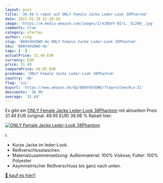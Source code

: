 ```yaml
---
layout: post
title: '36.96 % rabat auf ONLY Female Jacke Leder-Look 38Phantom'
date: 2021-01-28 22:28:10
image: 'https://m.media-amazon.com/images/I/41BbVY-BIrL._SL200_.jpg'
comments: true
category: ofertas
author: ring
slug: 'B00V4UVDWO-de ONLY Female Jacke Leder-Look 38Phantom'
sku: 'B00V4UVDWO-de'
tags: [  ]
actualPrice: 31.49 EUR
currency: EUR
price: 31.49
comparePrice: 49.95 EUR
prodname: 'ONLY Female Jacke Leder-Look 38Phantom'
country: 'de'
flag: '🇩🇪'
buyurl: 'https://www.amazon.de/dp/B00V4UVDWO/?tag=tolees0ca-21'
descuento: '36.96'
average: '31.49'
---
```


Es gibt ein [ONLY Female Jacke Leder-Look 38Phantom](https://www.amazon.de/dp/B00V4UVDWO/?tag=tolees0ca-21) mit aktuellem Preis 31.49 EUR (original: 49.95 EUR) 36.96 % Rabatt hier:

[![ONLY Female Jacke Leder-Look 38Phantom](https://m.media-amazon.com/images/I/41BbVY-BIrL._SL200_.jpg)](https://www.amazon.de/dp/B00V4UVDWO/?tag=tolees0ca-21)

ℹ️:

- Kurze Jacke im leder-Look.
- Reißverschlusstaschen.
- Materialzusammensetzung: Außenmaterial: 100% Viskose; Futter: 100% Polyester
- Asymmetrischer Reißverschluss bis ganz nach unten.

[🛒 kauf es hier!!](https://www.amazon.de/dp/B00V4UVDWO/?tag=tolees0ca-21)
